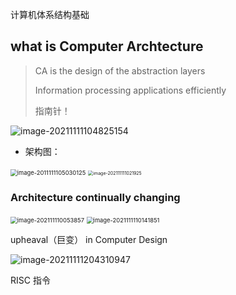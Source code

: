 计算机体系结构基础



  

 

## what is Computer Archtecture

> CA is the design of the abstraction layers
>
> Information processing applications efficiently
>
> 指南针！

![image-20211111104825154](https://gitee.com/matytan/tupic/raw/master/uPic/image-20211111104825154.png)





- 架构图：

<img src="https://gitee.com/matytan/tupic/raw/master/uPic/image-20211111105030125.png" alt="image-2011111105030125" style="zoom:67%;" />

<img src="https://gitee.com/matytan/tupic/raw/master/uPic/image-20211111105121925.png" alt="image-202111111021925" style="zoom:50%;" />







### Architecture continually changing



<img src="https://gitee.com/matytan/tupic/raw/master/uPic/image-20211111110053857.png" alt="image-202111110053857" style="zoom:67%;" />

 

<img src="https://gitee.com/matytan/tupic/raw/master/uPic/image-20211111110141851.png" alt="image-2021111110141851" style="zoom:67%;" />



upheaval（巨变） in Computer Design

![image-20211111204310947](https://gitee.com/matytan/tupic/raw/master/uPic/image-20211111204310947.png)

 

RISC 指令

